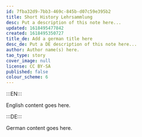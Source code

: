 ```yaml
---
id: 7fba32d9-7bb3-469c-845b-d07c59e395b2
title: Short History Lehrsammlung
desc: Put a description of this note here...
updated: 1618495477842
created: 1618495350727
title_de: Add a german title here
desc_de: Put a DE description of this note here...
author: Author name(s) here.
tao_type: story
cover_image: null
license: CC BY-SA
published: false
colour_scheme: 6
---
```


:::EN:::

English content goes here.

:::DE:::

German content goes here.
